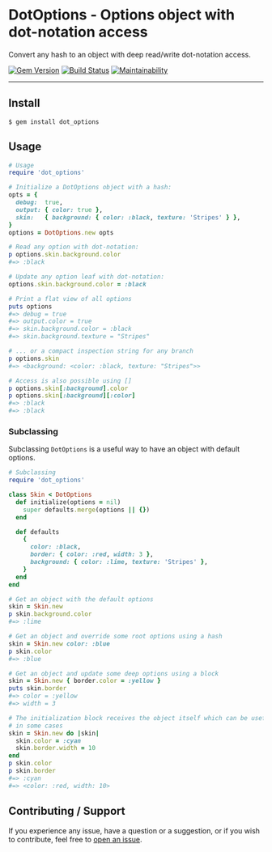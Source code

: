 # DotOptions - Options object with dot-notation access

Convert any hash to an object with deep read/write dot-notation access.

[![Gem Version](https://badge.fury.io/rb/dot_options.svg)](https://badge.fury.io/rb/dot_options)
[![Build Status](https://github.com/DannyBen/dot_options/workflows/Test/badge.svg)](https://github.com/DannyBen/dot_options/actions?query=workflow%3ATest)
[![Maintainability](https://api.codeclimate.com/v1/badges/9506098f88fd04fdefae/maintainability)](https://codeclimate.com/github/DannyBen/dot_options/maintainability)

---

## Install

```
$ gem install dot_options
```

## Usage

```ruby
# Usage
require 'dot_options'

# Initialize a DotOptions object with a hash:
opts = {
  debug:  true,
  output: { color: true },
  skin:   { background: { color: :black, texture: 'Stripes' } },
}
options = DotOptions.new opts

# Read any option with dot-notation:
p options.skin.background.color
#=> :black

# Update any option leaf with dot-notation:
options.skin.background.color = :black

# Print a flat view of all options
puts options
#=> debug = true
#=> output.color = true
#=> skin.background.color = :black
#=> skin.background.texture = "Stripes"

# ... or a compact inspection string for any branch
p options.skin
#=> <background: <color: :black, texture: "Stripes">>

# Access is also possible using []
p options.skin[:background].color
p options.skin[:background][:color]
#=> :black
#=> :black
```

### Subclassing

Subclassing `DotOptions` is a useful way to have an object with default options.

```ruby
# Subclassing
require 'dot_options'

class Skin < DotOptions
  def initialize(options = nil)
    super defaults.merge(options || {})
  end

  def defaults
    {
      color: :black,
      border: { color: :red, width: 3 },
      background: { color: :lime, texture: 'Stripes' },
    }
  end
end

# Get an object with the default options
skin = Skin.new 
p skin.background.color
#=> :lime

# Get an object and override some root options using a hash
skin = Skin.new color: :blue
p skin.color
#=> :blue

# Get an object and update some deep options using a block
skin = Skin.new { border.color = :yellow }
puts skin.border
#=> color = :yellow
#=> width = 3

# The initialization block receives the object itself which can be useful
# in some cases
skin = Skin.new do |skin|
  skin.color = :cyan
  skin.border.width = 10
end
p skin.color
p skin.border
#=> :cyan
#=> <color: :red, width: 10>
```

## Contributing / Support

If you experience any issue, have a question or a suggestion, or if you wish
to contribute, feel free to [open an issue][issues].


[issues]: https://github.com/DannyBen/dot_options/issues
